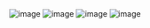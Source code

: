 ##
![image](https://github.com/user-attachments/assets/4ae271d2-37a6-499f-a2fa-3ca8bcb7805e)
![image](https://github.com/user-attachments/assets/42e7ab64-6c78-42a9-a4ce-3a425b187e82)
![image](https://github.com/user-attachments/assets/b3bf3aef-e82e-4784-9ae5-6076f3115d48)
![image](https://github.com/user-attachments/assets/58526d4a-6d4e-4476-930a-68dd25363c54)
